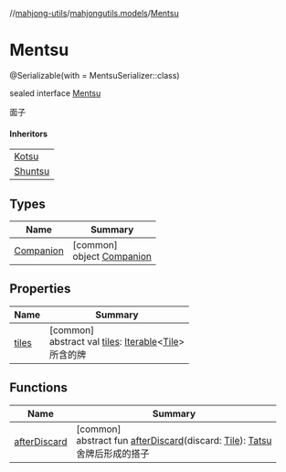 //[mahjong-utils](../../../index.md)/[mahjongutils.models](../index.md)/[Mentsu](index.md)

# Mentsu

@Serializable(with = MentsuSerializer::class)

sealed interface [Mentsu](index.md)

面子

#### Inheritors

| |
|---|
| [Kotsu](../-kotsu/index.md) |
| [Shuntsu](../-shuntsu/index.md) |

## Types

| Name | Summary |
|---|---|
| [Companion](-companion/index.md) | [common]<br>object [Companion](-companion/index.md) |

## Properties

| Name | Summary |
|---|---|
| [tiles](tiles.md) | [common]<br>abstract val [tiles](tiles.md): [Iterable](https://kotlinlang.org/api/latest/jvm/stdlib/kotlin.collections/-iterable/index.html)&lt;[Tile](../-tile/index.md)&gt;<br>所含的牌 |

## Functions

| Name | Summary |
|---|---|
| [afterDiscard](after-discard.md) | [common]<br>abstract fun [afterDiscard](after-discard.md)(discard: [Tile](../-tile/index.md)): [Tatsu](../-tatsu/index.md)<br>舍牌后形成的搭子 |
